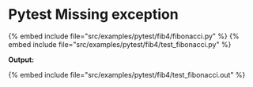 # Pytest Missing exception

{% embed include file="src/examples/pytest/fib4/fibonacci.py" %}
{% embed include file="src/examples/pytest/fib4/test_fibonacci.py" %}

**Output:**

{% embed include file="src/examples/pytest/fib4/test_fibonacci.out" %}

